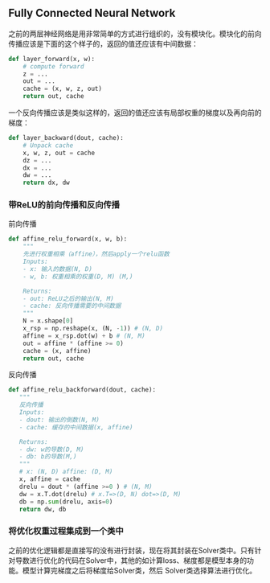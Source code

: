 ## Fully Connected Neural Network
之前的两层神经网络是用非常简单的方式进行组织的，没有模块化。模块化的前向传播应该是下面的这个样子的，返回的值还应该有中间数据：
```python
def layer_forward(x, w):
    # compute forward
    z = ...
    out = ...
    cache = (x, w, z, out)
    return out, cache
```
一个反向传播应该是类似这样的，返回的值还应该有局部权重的梯度以及再向前的梯度：
```python
def layer_backward(dout, cache):
    # Unpack cache
    x, w, z, out = cache
    dz = ...
    dx = ...
    dw = ...
    return dx, dw
```

### 带ReLU的前向传播和反向传播
前向传播
```python
def affine_relu_forward(x, w, b):
    """
    先进行权重相乘（affine），然后apply一个relu函数
    Inputs:
    - x: 输入的数据(N, D)
    - w, b: 权重相乘的权重(D, M) (M,)

    Returns:
    - out: ReLU之后的输出(N, M)
    - cache: 反向传播需要的中间数据
    """
    N = x.shape[0]
    x_rsp = np.reshape(x, (N, -1)) # (N, D)
    affine = x_rsp.dot(w) + b # (N, M)
    out = affine * (affine >= 0)
    cache = (x, affine)
    return out, cache
```
反向传播
```python
def affine_relu_backforward(dout, cache):
   """
   反向传播
   Inputs:
   - dout: 输出的倒数(N, M)
   - cache: 缓存的中间数据(x, affine)

   Returns:
   - dw: w的导数(D, M)
   - db: b的导数(M,)
   """
   # x: (N, D) affine: (D, M)
   x, affine = cache
   drelu = dout * (affine >=0 ) # (N, M)
   dw = x.T.dot(drelu) # x.T=>(D, N) dot=>(D, M)
   db = np.sum(drelu, axis=0)
   return dw, db
```

### 将优化权重过程集成到一个类中
之前的优化逻辑都是直接写的没有进行封装，现在将其封装在Solver类中。只有针对导数进行优化的代码在Solver中，其他的如计算loss、梯度都是模型本身的功能。模型计算完梯度之后将梯度给Solver类，然后 Solver类选择算法进行优化。